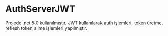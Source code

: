 # AuthServerJWT
Projede .net 5.0 kullanılmıştır.
JWT kullanılarak auth işlemleri, token üretme, reflesh token silme işlemleri yapılmıştır.
